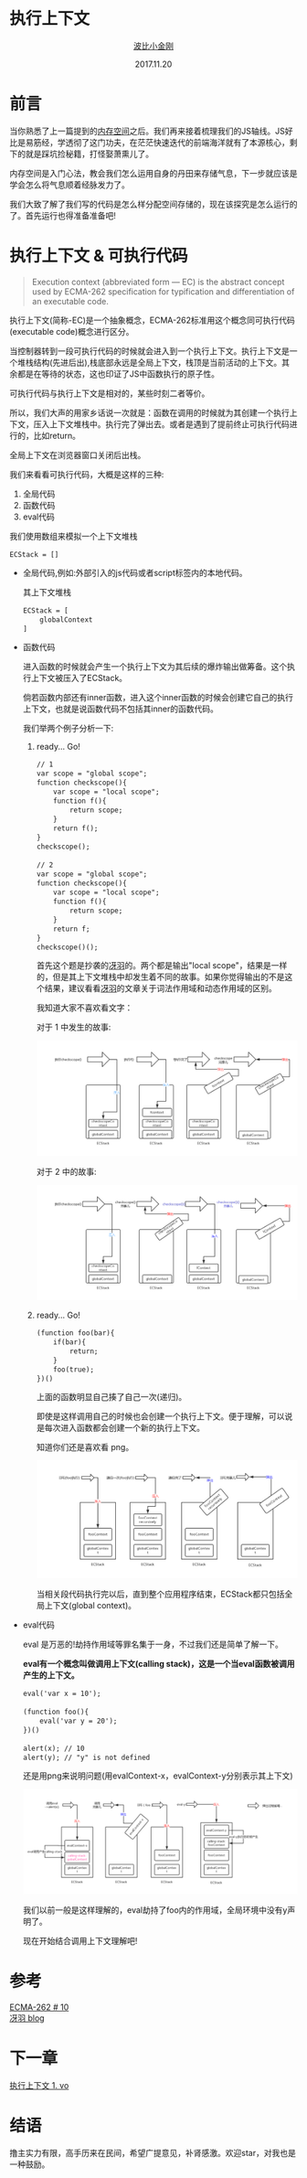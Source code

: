 # 执行上下文
</hr>
<div style='text-align: center'>
    <a href='https://github.com/cbbfcd'>波比小金刚</a>
    <p>2017.11.20</p>
</div>

</hr>

# 前言

当你熟悉了上一篇提到的<a href='memory.md'>内存空间</a>之后。我们再来接着梳理我们的JS轴线。JS好比是易筋经，学透彻了这门功夫，在茫茫快速迭代的前端海洋就有了本源核心，剩下的就是踩坑捡秘籍，打怪娶萧熏儿了。

内存空间是入门心法，教会我们怎么运用自身的丹田来存储气息，下一步就应该是学会怎么将气息顺着经脉发力了。

我们大致了解了我们写的代码是怎么样分配空间存储的，现在该探究是怎么运行的了。首先运行也得准备准备吧!


# 执行上下文 & 可执行代码

>Execution context (abbreviated form — EC) is the abstract concept used by ECMA-262 specification for typification and differentiation of an executable code.


执行上下文(简称-EC)是一个抽象概念，ECMA-262标准用这个概念同可执行代码(executable code)概念进行区分。

当控制器转到一段可执行代码的时候就会进入到一个执行上下文。执行上下文是一个堆栈结构(先进后出),栈底部永远是全局上下文，栈顶是当前活动的上下文。其余都是在等待的状态，这也印证了JS中函数执行的原子性。

可执行代码与执行上下文是相对的，某些时刻二者等价。

所以，我们大声的用家乡话说一次就是：函数在调用的时候就为其创建一个执行上下文，压入上下文堆栈中。执行完了弹出去。或者是遇到了提前终止可执行代码进行的，比如return。

全局上下文在浏览器窗口关闭后出栈。

我们来看看可执行代码，大概是这样的三种:

1. 全局代码
2. 函数代码
3. eval代码

我们使用数组来模拟一个上下文堆栈

```
ECStack = []
```

* 全局代码,例如:外部引入的js代码或者script标签内的本地代码。
 
    其上下文堆栈

    ```
    ECStack = [
        globalContext
    ]
    ```


* 函数代码

    进入函数的时候就会产生一个执行上下文为其后续的爆炸输出做筹备。这个执行上下文被压入了ECStack。

    倘若函数内部还有inner函数，进入这个inner函数的时候会创建它自己的执行上下文，也就是说函数代码不包括其inner的函数代码。

    我们举两个例子分析一下:

    1. ready... Go!
    
        ```
        // 1
        var scope = "global scope";
        function checkscope(){
            var scope = "local scope";
            function f(){
                return scope;
            }
            return f();
        }
        checkscope();

        // 2
        var scope = "global scope";
        function checkscope(){
            var scope = "local scope";
            function f(){
                return scope;
            }
            return f;
        }
        checkscope()();
        ```
        
        首先这个题是抄袭的<a href='https://github.com/mqyqingfeng'>冴羽</a>的。两个都是输出"local scope"，结果是一样的，但是其上下文堆栈中却发生着不同的故事。如果你觉得输出的不是这个结果，建议看看<a href='https://github.com/mqyqingfeng'>冴羽</a>的文章关于词法作用域和动态作用域的区别。

        我知道大家不喜欢看文字：

        对于 1 中发生的故事:
        
        ![stack1](./imgs/stack1.png)

        对于 2 中的故事:

        ![stack2](./imgs/stack2.png)

    2. ready... Go!
        
        ```
        (function foo(bar){
            if(bar){
                return;
            }
            foo(true);
        })()
        ```

        上面的函数明显自己揍了自己一次(递归)。
        
        即使是这样调用自己的时候也会创建一个执行上下文。便于理解，可以说是每次进入函数都会创建一个新的执行上下文。

        知道你们还是喜欢看 png。

        ![stack3](./imgs/stack3.png)

        当相关段代码执行完以后，直到整个应用程序结束，ECStack都只包括全局上下文(global context)。

* eval代码

    eval 是万恶的!劫持作用域等罪名集于一身，不过我们还是简单了解一下。

    **eval有一个概念叫做调用上下文(calling stack)，这是一个当eval函数被调用产生的上下文。**

    ```
    eval('var x = 10');

    (function foo(){
        eval('var y = 20');
    })()

    alert(x); // 10
    alert(y); // "y" is not defined
    ```

    还是用png来说明问题(用evalContext-x，evalContext-y分别表示其上下文)
    
    ![eval](./imgs/eval1.png)

    我们以前一般是这样理解的，eval劫持了foo内的作用域，全局环境中没有y声明了。

    现在开始结合调用上下文理解吧!

# 参考

<a href='https://bclary.com/log/2004/11/07/#a-10'>ECMA-262 # 10</a></br>
<a href='https://github.com/mqyqingfeng/Blog/issues/4'>冴羽 blog</a></br>

# 下一章

<a href='vo.md'>执行上下文 1. vo</a>

# 结语

撸主实力有限，高手历来在民间，希望广提意见，补肾感激。欢迎star，对我也是一种鼓励。